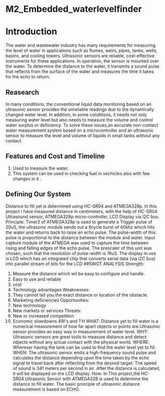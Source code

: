 # M2_Embedded_waterlevelfinder 
# Introduction

The water and wastewater industry has many requirements for measuring the level of water in applications such as flumes, weirs, pipes, tanks, wells, basins, and cooling towers. Ultrasonic sensors are reliable, cost-effective instruments for these applications. In operation, the sensor is mounted over the water. To determine the distance to the water, it transmits a sound pulse that reflects from the surface of the water and measures the time it takes for the echo to return.
## Reasearch
In many conditions, the conventional liquid data monitoring based on an ultrasonic sensor
provides the unreliable readings due to the dynamically changed water level.
In addition, in some conditions, it needs not only measuring water level but also needs to measure the volume and control water surplus or deficiency. 
To solve these issues,an accurate non-contact water measurement system based on a microcontroller and an ultrasonic sensor to measure the level 
and volume of liquids in small tanks without any contact.
## Features and Cost and Timeline
1.	Used to measure the water.
2.	This system can be used in checking fuel in vechicles also with few changes in it .
## Defining Our System
Distance to fill yet is determined  using HC-SR04 and ATMEGA328p. In this project i have measured distance in centimeters, with the help of HC-SR04 Ultrasound sensor, ATMEGA328p micro-controller, LCD Display via I2C bus.
Principle:
Timer2 of ATMEGA328p is used to generate a Trigger pulse of 20uS, the ultrasonic module sends out a 8cycle burst of 40khz which hits the water and returns back to raise an echo pulse. The pulse-width of this pulse is proportional to the distance between the module and water.
Input capture module of the ATMEGA was used to capture the time between rising and falling edges of the echo pulse. The prescaler of this unit was chosen, such that the resolution of pulse-width is 16uS.
The display in use is LCD which has an integrated chip that converts serial data (via I2C bus) into parallel stream of bits for the LCD
##SWOT ANALYSIS
Strength:
1. Measure the distance which wil be easy to conﬁgure and handle.
2. Easy to use and reliable
3. cost
4. Technology advantages
Weaknesses:
1. They cannot tell you the exact distance or location of the obstacle.
2. Marketing deficiencies
Opportunities:
1. New technology
3. New markets or services
Threats:
1. New or increased competition
2.  Economic slowdowns
4W's and 1'H
WHAT:
Distance yet to fill water is a numerical measurement of how far apart objects or points are.Ultrasonic sensor provides an easy way in  measurement of water level.
WHY:
Ultrasonic sensors are great tools to measure distance and detect objects without any actual contact with the physical world. 
WHERE:
Wherever having the tank can be used to find the water level yet to fill.
WHEN: The ultrasonic sensor emits a high-frequency sound pulse and calculates the distance depending upon the time taken by the echo signal to travel back after reflecting from the desired target. The speed of sound is 341 meters per second in air. After the distance is calculated, it will be displayed on the LCD display.
How:
In This project,the HC-SR04 Ultrasonic Sensor with ATMEGA328 is used  to determine the distance to fill water. The basic principle of ultrasonic distance measurement is based on ECHO.
